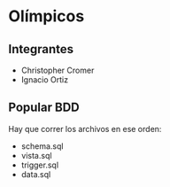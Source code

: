 # Olímpicos

## Integrantes
 - Christopher Cromer
 - Ignacio Ortiz

## Popular BDD
Hay que correr los archivos en ese orden:

 - schema.sql
 - vista.sql
 - trigger.sql
 - data.sql
